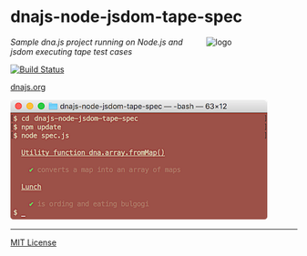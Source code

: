 # dnajs-node-jsdom-tape-spec
<img src=https://dnajs.org/graphics/dnajs-logo.png align=right width=160 alt=logo>

_Sample dna.js project running on Node.js and jsdom executing tape test cases_

[![Build Status](https://travis-ci.org/dnajs/dnajs-node-jsdom-tape-spec.svg)](https://travis-ci.org/dnajs/dnajs-node-jsdom-tape-spec)

[dnajs.org](https://dnajs.org)

![screenshot](screenshot.png)

---
[MIT License](LICENSE.txt)
